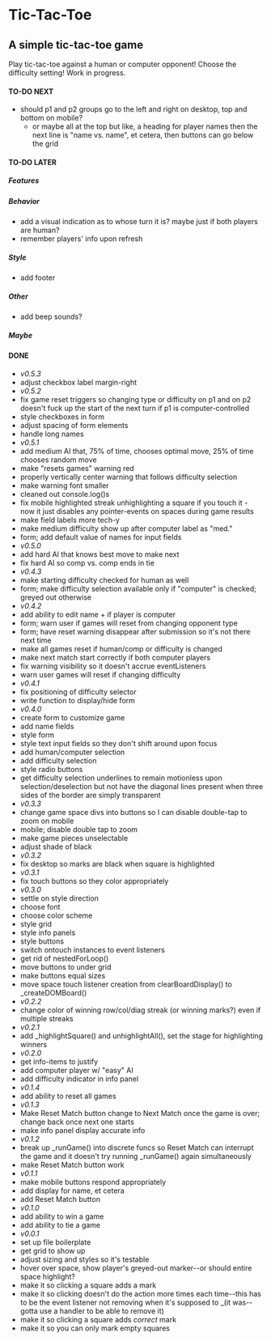 # Tic-Tac-Toe
## A simple tic-tac-toe game
Play tic-tac-toe against a human or computer opponent!  Choose the difficulty setting!  Work in progress.

#### TO-DO NEXT
- should p1 and p2 groups go to the left and right on desktop, top and bottom on mobile?
    - or maybe all at the top but like, a heading for player names then the next line is "name    vs.    name", et cetera, then buttons can go below the grid
#### TO-DO LATER
##### Features
##### Behavior
- add a visual indication as to whose turn it is?  maybe just if both players are human?
- remember players' info upon refresh
##### Style
- add footer
##### Other
- add beep sounds?
##### Maybe

#### DONE
- *v0.5.3*
- adjust checkbox label margin-right
- *v0.5.2*
- fix game reset triggers so changing type or difficulty  on p1 and on p2 doesn't fuck up the start of the next turn if p1 is computer-controlled
- style checkboxes in form
- adjust spacing of form elements
- handle long names
- *v0.5.1*
- add medium AI that, 75% of time, chooses optimal move, 25% of time chooses random move
- make "resets games" warning red
- properly vertically center warning that follows difficulty selection
- make warning font smaller
- cleaned out console.log()s
- fix mobile highlighted streak unhighlighting a square if you touch it - now it just disables any pointer-events on spaces during game results
- make field labels more tech-y
- make medium difficulty show up after computer label as "med."
- form; add default value of names for input fields
- *v0.5.0*
- add hard AI that knows best move to make next
- fix hard AI so comp vs. comp ends in tie
- *v0.4.3*
- make starting difficulty checked for human as well
- form; make difficulty selection available only if "computer" is checked; greyed out otherwise
- *v0.4.2*
- add ability to edit name + if player is computer
- form; warn user if games will reset from changing opponent type
- form; have reset warning disappear after submission so it's not there next time
- make all games reset if human/comp or difficulty is changed
- make next match start correctly if both computer players
- fix warning visibility so it doesn't accrue eventListeners
- warn user games will reset if changing difficulty
- *v0.4.1*
- fix positioning of difficulty selector
- write function to display/hide form
- *v0.4.0*
- create form to customize game
- add name fields
- style form
- style text input fields so they don't shift around upon focus
- add human/computer selection
- add difficulty selection
- style radio buttons
- get difficulty selection underlines to remain motionless upon selection/deselection but not have the diagonal lines present when three sides of the border are simply transparent
- *v0.3.3*
- change game space divs into buttons so I can disable double-tap to zoom on mobile
- mobile; disable double tap to zoom
- make game pieces unselectable
- adjust shade of black
- *v0.3.2*
- fix desktop so marks are black when square is highlighted
- *v0.3.1*
- fix touch buttons so they color appropriately
- *v0.3.0*
- settle on style direction
- choose font
- choose color scheme
- style grid
- style info panels
- style buttons
- switch ontouch instances to event listeners
- get rid of nestedForLoop()
- move buttons to under grid
- make buttons equal sizes
- move space touch listener creation from clearBoardDisplay() to _createDOMBoard()
- *v0.2.2*
- change color of winning row/col/diag streak (or winning marks?) even if multiple streaks
- *v0.2.1*
- add _highlightSquare() and unhighlightAll(), set the stage for highlighting winners
- *v0.2.0*
- get info-items to justify
- add computer player w/ "easy" AI
- add difficulty indicator in info panel
- *v0.1.4*
- add ability to reset all games
- *v0.1.3*
- Make Reset Match button change to Next Match once the game is over; change back once next one starts
- make info panel display accurate info
- *v0.1.2*
- break up _runGame() into discrete funcs so Reset Match can interrupt the game and it doesn't try running _runGame() again simultaneously
- make Reset Match button work
- *v0.1.1*
- make mobile buttons respond appropriately
- add display for name, et cetera
- add Reset Match button
- *v0.1.0*
- add ability to win a game
- add ability to tie a game
- *v0.0.1*
- set up file boilerplate
- get grid to show up
- adjust sizing and styles so it's testable
- hover over space, show player's greyed-out marker--or should entire space highlight?
- make it so clicking a square adds a mark
- make it so clicking doesn't do the action more times each time--this has to be the event listener not removing when it's supposed to _(it was--gotta use a handler to be able to remove it)
- make it so clicking a square adds *correct* mark
- make it so you can only mark empty squares
